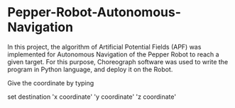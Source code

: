 # Pepper-Robot-Autonomous-Navigation

In this project, the algorithm of Artificial Potential Fields (APF) was implemented for Autonomous Navigation of the Pepper Robot to reach a given target.
For this purpose, Choreograph software was used to write the program in Python language, and deploy it on the Robot.

Give the coordinate by typing

set destination 'x coordinate' 'y coordinate' 'z coordinate'
